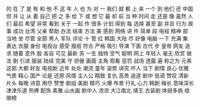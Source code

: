的
在
了
是
有
和
他
不
这
年
人
也
为
对
一
我们
就
都
上
来
一个
到
他们
还
中国
但
并
让
从
着
自己
把
之
多
给
下
或
想
它
最
却
前
当
种
时间
走
还是
像
虽然
人们
最后
希望
非常
看到
关于
一起
作
很多
计划
得到
每
选择
甚至
副
并且
行为
故事
成功
台湾
父亲
帮助
办法
结束
方法
美
感到
网络
讲
件
简单
段
电视
精神
部
当地
坐
尽管
全部
男人
军队
评论
十
管
红
韩国
大陆
尽
好像
电脑
一下
充满
集
表达
衣服
身份
电视台
感受
报纸
符合
严格
吸引
导演
下面
古代
步
皇帝
网友
追求
随着
意外
股
各自
可见
最新
苏
一生
独特
空气
聪明
网上
年轻人
毫无
欣赏
做法
剧
引进
服装
陆续
完美
守
骄傲
画面
主角
观看
惩罚
战场
透露
遍
称之为
元素
这部
大都
好友
电视剧
近年
处处
潮流
童年
姿势
讲究
坏人
当下
剧情
良心
优雅
气质
精心
国产
论是
还原
风情
主人公
精致
复仇
高贵
追逐
剧中
低调
赞叹
清新
片头
每晚
诗意
用尽
赞誉
剧组
美剧
精巧
火爆
布景
行礼
心力
韩剧
梅长
意味深长
津津乐道
热捧
配饰
素雅
山水画
剧中人
浓浓
大江南北
靖王
古装剧
体弱多病
琅琊榜
